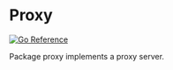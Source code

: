 # Proxy

[![Go Reference](https://pkg.go.dev/badge/github.com/jroimartin/proxy.svg)](https://pkg.go.dev/github.com/jroimartin/proxy)

Package proxy implements a proxy server.
